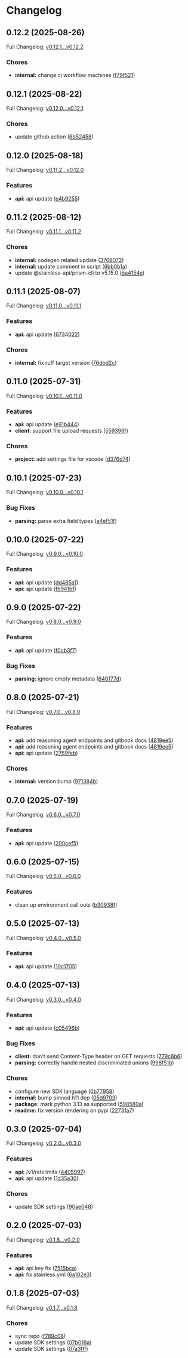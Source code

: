 # Changelog

## 0.12.2 (2025-08-26)

Full Changelog: [v0.12.1...v0.12.2](https://github.com/The-Swarm-Corporation/swarms-client/compare/v0.12.1...v0.12.2)

### Chores

* **internal:** change ci workflow machines ([f79f521](https://github.com/The-Swarm-Corporation/swarms-client/commit/f79f5214bb1efcd1b5e75b5571dcdf99426b44d8))

## 0.12.1 (2025-08-22)

Full Changelog: [v0.12.0...v0.12.1](https://github.com/The-Swarm-Corporation/swarms-sdk/compare/v0.12.0...v0.12.1)

### Chores

* update github action ([6b52458](https://github.com/The-Swarm-Corporation/swarms-sdk/commit/6b524584d1fdb1c3b10f827fd362b71aea4c8561))

## 0.12.0 (2025-08-18)

Full Changelog: [v0.11.2...v0.12.0](https://github.com/The-Swarm-Corporation/swarms-sdk/compare/v0.11.2...v0.12.0)

### Features

* **api:** api update ([e4b9255](https://github.com/The-Swarm-Corporation/swarms-sdk/commit/e4b9255402f9e999f4be522c29593f6fc449a979))

## 0.11.2 (2025-08-12)

Full Changelog: [v0.11.1...v0.11.2](https://github.com/The-Swarm-Corporation/swarms-sdk/compare/v0.11.1...v0.11.2)

### Chores

* **internal:** codegen related update ([3769072](https://github.com/The-Swarm-Corporation/swarms-sdk/commit/3769072c8f58fde4ea8b6c88f5c6a043afc1a48a))
* **internal:** update comment in script ([6bb0b1a](https://github.com/The-Swarm-Corporation/swarms-sdk/commit/6bb0b1af4d51e61cfbda01e17f3f6773768106ce))
* update @stainless-api/prism-cli to v5.15.0 ([ba4154e](https://github.com/The-Swarm-Corporation/swarms-sdk/commit/ba4154e9af8bc19205db25fda86e57d017e9003e))

## 0.11.1 (2025-08-07)

Full Changelog: [v0.11.0...v0.11.1](https://github.com/The-Swarm-Corporation/swarms-sdk/compare/v0.11.0...v0.11.1)

### Features

* **api:** api update ([6734022](https://github.com/The-Swarm-Corporation/swarms-sdk/commit/6734022c5b5a50c9cbedf98e42132764740272ad))


### Chores

* **internal:** fix ruff target version ([76dbd2c](https://github.com/The-Swarm-Corporation/swarms-sdk/commit/76dbd2c3372d9d799323f18f32d7a29d76f8be97))

## 0.11.0 (2025-07-31)

Full Changelog: [v0.10.1...v0.11.0](https://github.com/The-Swarm-Corporation/swarms-sdk/compare/v0.10.1...v0.11.0)

### Features

* **api:** api update ([e91b444](https://github.com/The-Swarm-Corporation/swarms-sdk/commit/e91b444b1bdbab3ea9339473f81de16d7002f8aa))
* **client:** support file upload requests ([559398f](https://github.com/The-Swarm-Corporation/swarms-sdk/commit/559398f60d0bf3ecb88b859a88014f67e06aec4e))


### Chores

* **project:** add settings file for vscode ([d376d74](https://github.com/The-Swarm-Corporation/swarms-sdk/commit/d376d74c4e3d8de9f2bb93093bba48ff9558d316))

## 0.10.1 (2025-07-23)

Full Changelog: [v0.10.0...v0.10.1](https://github.com/The-Swarm-Corporation/swarms-sdk/compare/v0.10.0...v0.10.1)

### Bug Fixes

* **parsing:** parse extra field types ([a4ef51f](https://github.com/The-Swarm-Corporation/swarms-sdk/commit/a4ef51f53e79db858128cb83836edc60062141d1))

## 0.10.0 (2025-07-22)

Full Changelog: [v0.9.0...v0.10.0](https://github.com/The-Swarm-Corporation/swarms-sdk/compare/v0.9.0...v0.10.0)

### Features

* **api:** api update ([dd485a1](https://github.com/The-Swarm-Corporation/swarms-sdk/commit/dd485a1a01801206fbd3f8d5b23b21ffb0884e63))
* **api:** api update ([fb941b1](https://github.com/The-Swarm-Corporation/swarms-sdk/commit/fb941b1853f7d35614349210805e85fb8ceb18c9))

## 0.9.0 (2025-07-22)

Full Changelog: [v0.8.0...v0.9.0](https://github.com/The-Swarm-Corporation/swarms-sdk/compare/v0.8.0...v0.9.0)

### Features

* **api:** api update ([f0cb3f7](https://github.com/The-Swarm-Corporation/swarms-sdk/commit/f0cb3f73525f46abdb064540b5cbb56fb5f65d57))


### Bug Fixes

* **parsing:** ignore empty metadata ([640177d](https://github.com/The-Swarm-Corporation/swarms-sdk/commit/640177d1cde67b574dacbaeaeade9069e307a082))

## 0.8.0 (2025-07-21)

Full Changelog: [v0.7.0...v0.8.0](https://github.com/The-Swarm-Corporation/swarms-sdk/compare/v0.7.0...v0.8.0)

### Features

* **api:** add reasoning agent endpoints and gitbook docs ([4819ee5](https://github.com/The-Swarm-Corporation/swarms-sdk/commit/4819ee5515eaa3f6e41453ca5dff4d7da70641fe))
* **api:** add reasoning agent endpoints and gitbook docs ([4819ee5](https://github.com/The-Swarm-Corporation/swarms-sdk/commit/4819ee5515eaa3f6e41453ca5dff4d7da70641fe))
* **api:** api update ([2769feb](https://github.com/The-Swarm-Corporation/swarms-sdk/commit/2769feb7c1b9aa63f9af6a0e4e233c7dbaff122a))


### Chores

* **internal:** version bump ([971384b](https://github.com/The-Swarm-Corporation/swarms-sdk/commit/971384b0b98b8245db4acde95627aab017ed4f1e))

## 0.7.0 (2025-07-19)

Full Changelog: [v0.6.0...v0.7.0](https://github.com/The-Swarm-Corporation/swarms-sdk/compare/v0.6.0...v0.7.0)

### Features

* **api:** api update ([200cef5](https://github.com/The-Swarm-Corporation/swarms-sdk/commit/200cef5f553ddeec1c1275693f5879de7e679cdb))

## 0.6.0 (2025-07-15)

Full Changelog: [v0.5.0...v0.6.0](https://github.com/The-Swarm-Corporation/swarms-sdk/compare/v0.5.0...v0.6.0)

### Features

* clean up environment call outs ([b30938f](https://github.com/The-Swarm-Corporation/swarms-sdk/commit/b30938f43c02bb38eab11e50742cc27af6052092))

## 0.5.0 (2025-07-13)

Full Changelog: [v0.4.0...v0.5.0](https://github.com/The-Swarm-Corporation/swarms-sdk/compare/v0.4.0...v0.5.0)

### Features

* **api:** api update ([10c1705](https://github.com/The-Swarm-Corporation/swarms-sdk/commit/10c170540f52cd99f60b7e4aa0c3115954cec60e))

## 0.4.0 (2025-07-13)

Full Changelog: [v0.3.0...v0.4.0](https://github.com/The-Swarm-Corporation/swarms-sdk/compare/v0.3.0...v0.4.0)

### Features

* **api:** api update ([c05496b](https://github.com/The-Swarm-Corporation/swarms-sdk/commit/c05496bf3d71e50b14ece2db908b39a80dd4c20e))


### Bug Fixes

* **client:** don't send Content-Type header on GET requests ([779c6b6](https://github.com/The-Swarm-Corporation/swarms-sdk/commit/779c6b6e2e5a689cd8c773db79b0b53613fc13d9))
* **parsing:** correctly handle nested discriminated unions ([998f51b](https://github.com/The-Swarm-Corporation/swarms-sdk/commit/998f51baa69470143e3b43041f18f4e34e9a8ef6))


### Chores

* configure new SDK language ([0b77958](https://github.com/The-Swarm-Corporation/swarms-sdk/commit/0b779588ef5f414dc958097e1c47ab457eaca5c6))
* **internal:** bump pinned h11 dep ([05d9703](https://github.com/The-Swarm-Corporation/swarms-sdk/commit/05d97034f7de4d87752e53552731abf1fbc31b12))
* **package:** mark python 3.13 as supported ([598580a](https://github.com/The-Swarm-Corporation/swarms-sdk/commit/598580ab8bd50951cd1a57e7e62ea759dedc4246))
* **readme:** fix version rendering on pypi ([22731a7](https://github.com/The-Swarm-Corporation/swarms-sdk/commit/22731a7a3f32f1d56257c290ad0d758ef1950a45))

## 0.3.0 (2025-07-04)

Full Changelog: [v0.2.0...v0.3.0](https://github.com/The-Swarm-Corporation/swarms-sdk/compare/v0.2.0...v0.3.0)

### Features

* **api:** /v1/ratelimits ([4405997](https://github.com/The-Swarm-Corporation/swarms-sdk/commit/4405997499ef214898b6c52633226629c4592856))
* **api:** api update ([1d35a30](https://github.com/The-Swarm-Corporation/swarms-sdk/commit/1d35a30e5800ac89bf89355a0c781df082dd270a))


### Chores

* update SDK settings ([90ae048](https://github.com/The-Swarm-Corporation/swarms-sdk/commit/90ae048a61f0d9c62ce251febad3e9666580f66f))

## 0.2.0 (2025-07-03)

Full Changelog: [v0.1.8...v0.2.0](https://github.com/The-Swarm-Corporation/swarms-sdk/compare/v0.1.8...v0.2.0)

### Features

* **api:** api key fix ([7515bca](https://github.com/The-Swarm-Corporation/swarms-sdk/commit/7515bcad6ea549008901dbb187d736b3a996b812))
* **api:** fix stainless.yml ([6a102e3](https://github.com/The-Swarm-Corporation/swarms-sdk/commit/6a102e3dedae261e65ce7a383cec76cb0737ab46))

## 0.1.8 (2025-07-03)

Full Changelog: [v0.1.7...v0.1.8](https://github.com/The-Swarm-Corporation/swarms-sdk/compare/v0.1.7...v0.1.8)

### Chores

* sync repo ([f789c08](https://github.com/The-Swarm-Corporation/swarms-sdk/commit/f789c08eeb01cbbd6a2be8f70f341c99d362fb22))
* update SDK settings ([07b018a](https://github.com/The-Swarm-Corporation/swarms-sdk/commit/07b018af809179258493151a1d0175d4651f65e6))
* update SDK settings ([07a3fff](https://github.com/The-Swarm-Corporation/swarms-sdk/commit/07a3fff84c29b9f2d2f40a3205ff4e92b45dbbdf))
